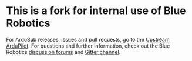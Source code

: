 # This is a fork for internal use of Blue Robotics

For ArduSub releases, issues and pull requests, go to the [Upstream ArduPilot](https://github.com/ArduPilot/ardupilot). For questions and further information, check out the Blue Robotics [discussion forums](https://discuss.bluerobotics.com) and [Gitter channel](https://gitter.im/bluerobotics/discussion).
